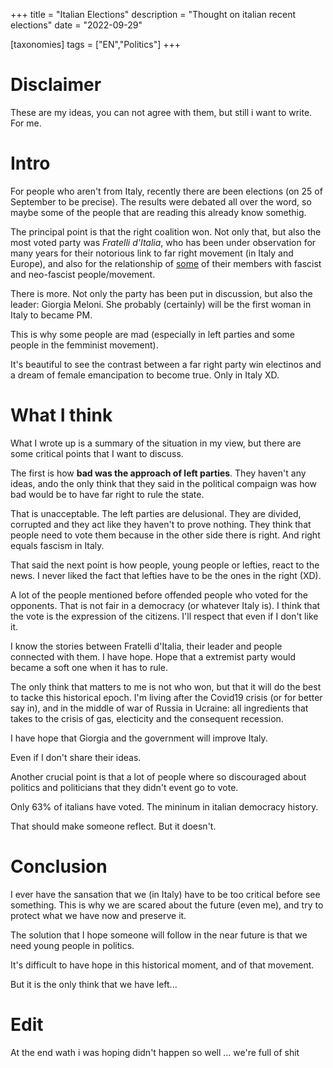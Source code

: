 +++
title = "Italian Elections"
description = "Thought on italian recent elections"
date = "2022-09-29"

[taxonomies]
tags = ["EN","Politics"]
+++
# Disclaimer
These are my ideas, you can not agree with them, but still i want to write.
For me.

# Intro

For people who aren't from Italy, recently there are been elections (on 25 of September to be precise).
The results were debated all over the word, so maybe some of the people that are reading this already know somethig.

The principal point is that the right coalition won. Not only that, but also the most voted party was *Fratelli d'Italia*, who has been under observation for many years for their notorious link to far right movement (in Italy and Europe), and also for the relationship of <ins>some</ins> of their members with fascist and neo-fascist people/movement.

There is more. Not only the party has been put in discussion, but also the leader: Giorgia Meloni.
She probably (certainly) will be the first woman in Italy to became PM.

This is why some people are mad (especially in left parties and some people in the femminist movement).

It's beautiful to see the contrast between a far right party win electinos and a dream of female emancipation to become true.
Only in Italy XD.

# What I think

What I wrote up is a summary of the situation in my view, but there are some critical points that I want to discuss.

The first is how **bad was the approach of left parties**. They haven't any ideas, ando the only think that they said in the political compaign was how bad would be to have far right to rule the state.

That is unacceptable.
The left parties are delusional.
They are divided, corrupted and they act like they haven't to prove nothing.
They think that people need to vote them because in the other side there is right.
And right equals fascism in Italy.

That said the next point is how people, young people or lefties, react to the news.
I never liked the fact that lefties have to be the ones in the right (XD).

A lot of the people mentioned before offended people who voted for the opponents. That is not fair in a democracy (or whatever Italy is). I think that the vote is the expression of the citizens. I'll respect that even if I don't like it.

I know the stories between Fratelli d'Italia, their leader and people connected with them.
I have hope.
Hope that a extremist party would became a soft one when it has to rule.

The only think that matters to me is not who won, but that it will do the best to tacke this historical epoch.
I'm living after the Covid19 crisis (or for better say in), and in the middle of war of Russia in Ucraine: all ingredients that takes to the crisis of gas, electicity and the consequent recession.

I have hope that Giorgia and the government will improve Italy.

Even if I don't share their ideas.

Another crucial point is that a lot of people where so discouraged about politics and politicians that they didn't event go to vote.

Only 63% of italians have voted. The mininum in italian democracy history.

That should make someone reflect.
But it doesn't.

# Conclusion

I ever have the sansation that we (in Italy) have to be too critical before see something.
This is why we are scared about the future (even me), and try to protect what we have now and preserve it.

The solution that I hope someone will follow in the near future is that we need young people in politics.

It's difficult to have hope in this historical moment, and of that movement.

But it is the only think that we have left...

# Edit

At the end wath i was hoping didn't happen so well ... we're full of shit

